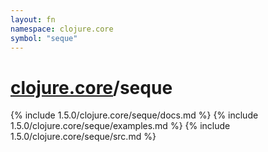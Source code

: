 ```yaml
---
layout: fn
namespace: clojure.core
symbol: "seque"
---
```


# [clojure.core](../)/seque

{% include 1.5.0/clojure.core/seque/docs.md %}
{% include 1.5.0/clojure.core/seque/examples.md %}
{% include 1.5.0/clojure.core/seque/src.md %}

